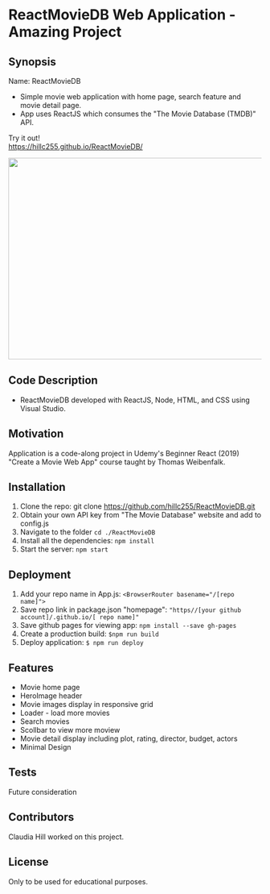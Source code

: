 #  ReactMovieDB Web Application - Amazing Project

## Synopsis

Name:  ReactMovieDB

* Simple movie web application with home page, search feature and movie detail page.  
* App uses ReactJS which consumes the "The Movie Database (TMDB)" API. 


Try it out!   
<https://hillc255.github.io/ReactMovieDB/>



<p align="center">
 <kbd><img width="900" height="400" src="readme_asset/moviereactdb.gif"></kbd>
</p>



## Code Description

* ReactMovieDB developed with ReactJS, Node, HTML, and CSS using Visual Studio.


## Motivation

Application is a code-along project in Udemy's Beginner React (2019) "Create a Movie Web App" course taught by Thomas Weibenfalk.


## Installation

1. Clone the repo: git clone https://github.com/hillc255/ReactMovieDB.git
2. Obtain your own API key from "The Movie Database" website and add to config.js
3. Navigate to the folder `cd ./ReactMovieDB`
4. Install all the dependencies: `npm install`
5. Start the server: `npm start`


## Deployment

1. Add your repo name in App.js:  `<BrowserRouter basename="/[repo name]">`
2. Save repo link in package.json "homepage": `"https//[your github account]/.github.io/[ repo name]"` 
3. Save github pages for viewing app:  `npm install --save gh-pages`
4. Create a production build:  `$npm run build`
5. Deploy application:  `$ npm run deploy`


## Features

* Movie home page
* HeroImage header
* Movie images display in responsive grid
* Loader - load more movies
* Search movies
* Scollbar  to view more moview
* Movie detail display including plot, rating, director, budget, actors
* Minimal Design


## Tests

Future consideration

## Contributors

Claudia Hill worked on this project.

## License

Only to be used for educational purposes.

